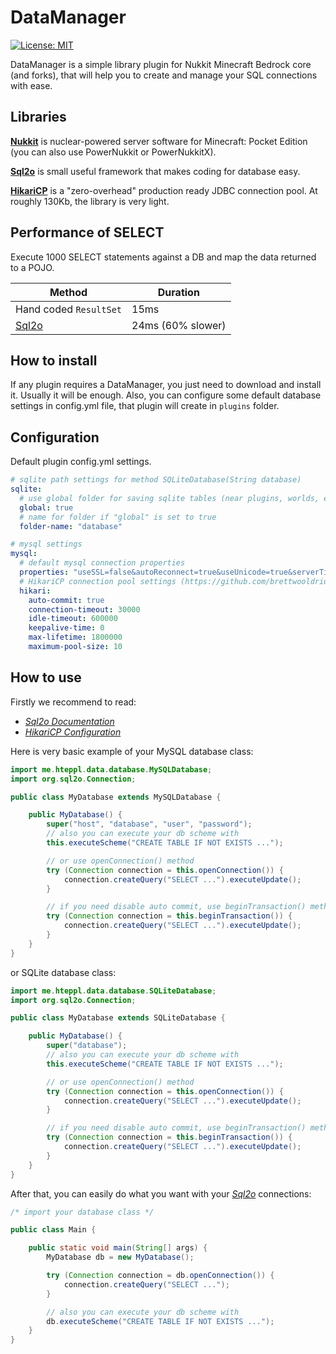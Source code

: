 # DataManager

[![License: MIT](https://img.shields.io/badge/License-MIT-yellow.svg)](https://opensource.org/licenses/MIT)

DataManager is a simple library plugin for Nukkit Minecraft Bedrock core (and forks), that will help you to create and
manage your SQL connections with ease.

## Libraries

[**Nukkit**](https://github.com/CloudburstMC/Nukkit) is nuclear-powered server software for Minecraft: Pocket Edition
(you can also use PowerNukkit or PowerNukkitX).

[**Sql2o**](https://github.com/aaberg/sql2o) is small useful framework that makes coding for database easy.

[**HikariCP**](https://github.com/brettwooldridge/HikariCP) is a "zero-overhead" production ready JDBC connection pool.
At roughly 130Kb, the library is very light.

## Performance of SELECT

Execute 1000 SELECT statements against a DB and map the data returned to a POJO.

| Method                                   | Duration          |
|------------------------------------------|-------------------|
| Hand coded <code>ResultSet</code>        | 15ms              |
| [Sql2o](https://github.com/aaberg/sql2o) | 24ms (60% slower) |

## How to install

If any plugin requires a DataManager, you just need to download and install it. Usually it will be enough. Also, you can
configure some default database settings in config.yml file, that plugin will create in `plugins` folder.

## Configuration

Default plugin config.yml settings.

```yaml
# sqlite path settings for method SQLiteDatabase(String database)
sqlite:
  # use global folder for saving sqlite tables (near plugins, worlds, etc.) or plugin folder
  global: true
  # name for folder if "global" is set to true
  folder-name: "database"

# mysql settings
mysql:
  # default mysql connection properties
  properties: "useSSL=false&autoReconnect=true&useUnicode=true&serverTimezone=UTC"
  # HikariCP connection pool settings (https://github.com/brettwooldridge/HikariCP)
  hikari:
    auto-commit: true
    connection-timeout: 30000
    idle-timeout: 600000
    keepalive-time: 0
    max-lifetime: 1800000
    maximum-pool-size: 10
```

## How to use

Firstly we recommend to read:

- [*Sql2o Documentation*](https://github.com/aaberg/sql2o/wiki)
- [*HikariCP Configuration*](https://github.com/brettwooldridge/HikariCP#gear-configuration-knobs-baby)

Here is very basic example of your MySQL database class:

```java
import me.hteppl.data.database.MySQLDatabase;
import org.sql2o.Connection;

public class MyDatabase extends MySQLDatabase {

    public MyDatabase() {
        super("host", "database", "user", "password");
        // also you can execute your db scheme with
        this.executeScheme("CREATE TABLE IF NOT EXISTS ...");

        // or use openConnection() method
        try (Connection connection = this.openConnection()) {
            connection.createQuery("SELECT ...").executeUpdate();
        }

        // if you need disable auto commit, use beginTransaction() method
        try (Connection connection = this.beginTransaction()) {
            connection.createQuery("SELECT ...").executeUpdate();
        }
    }
}
```

or SQLite database class:

```java
import me.hteppl.data.database.SQLiteDatabase;
import org.sql2o.Connection;

public class MyDatabase extends SQLiteDatabase {

    public MyDatabase() {
        super("database");
        // also you can execute your db scheme with
        this.executeScheme("CREATE TABLE IF NOT EXISTS ...");

        // or use openConnection() method
        try (Connection connection = this.openConnection()) {
            connection.createQuery("SELECT ...").executeUpdate();
        }

        // if you need disable auto commit, use beginTransaction() method
        try (Connection connection = this.beginTransaction()) {
            connection.createQuery("SELECT ...").executeUpdate();
        }
    }
}
```

After that, you can easily do what you want with your [*Sql2o*](https://www.sql2o.org) connections:

```java
/* import your database class */

public class Main {

    public static void main(String[] args) {
        MyDatabase db = new MyDatabase();

        try (Connection connection = db.openConnection()) {
            connection.createQuery("SELECT ...");
        }

        // also you can execute your db scheme with
        db.executeScheme("CREATE TABLE IF NOT EXISTS ...");
    }
}
```